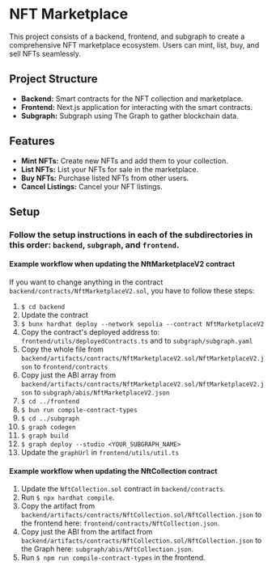 # NFT Marketplace

This project consists of a backend, frontend, and subgraph to create a comprehensive NFT marketplace ecosystem. Users can mint, list, buy, and sell NFTs seamlessly.

## Project Structure

- **Backend:** Smart contracts for the NFT collection and marketplace.
- **Frontend:** Next.js application for interacting with the smart contracts.
- **Subgraph:** Subgraph using The Graph to gather blockchain data.

## Features

- **Mint NFTs:** Create new NFTs and add them to your collection.
- **List NFTs:** List your NFTs for sale in the marketplace.
- **Buy NFTs:** Purchase listed NFTs from other users.
- **Cancel Listings:** Cancel your NFT listings.

## Setup
### Follow the setup instructions in each of the subdirectories in this order: `backend`, `subgraph`, and `frontend`.

#### Example workflow when updating the NftMarketplaceV2 contract
If you want to change anything in the contract `backend/contracts/NftMarketplaceV2.sol`, you have to follow these steps:

1. `$ cd backend`
2. Update the contract
3. `$ bunx hardhat deploy --network sepolia --contract NftMarketplaceV2`
4. Copy the contract's deployed address to: `frontend/utils/deployedContracts.ts` and to `subgraph/subgraph.yaml`
5. Copy the whole file from `backend/artifacts/contracts/NftMarketplaceV2.sol/NftMarketplaceV2.json` to `frontend/contracts`
6. Copy just the ABI array from `backend/artifacts/contracts/NftMarketplaceV2.sol/NftMarketplaceV2.json` to `subgraph/abis/NftMarketplaceV2.json`
7. `$ cd ../frontend`
8. `$ bun run compile-contract-types`
9. `$ cd ../subgraph`
10. `$ graph codegen`
11. `$ graph build`
12. `$ graph deploy --studio <YOUR_SUBGRAPH_NAME>`
13. Update the `graphUrl` in `frontend/utils/util.ts`

#### Example workflow when updating the NftCollection contract

1. Update the `NftCollection.sol` contract in `backend/contracts`.
2. Run `$ npx hardhat compile`.
3. Copy the artifact from `backend/artifacts/contracts/NftCollection.sol/NftCollection.json` to the frontend here: `frontend/contracts/NftCollection.json`.
4. Copy just the ABI from the artifact from `backend/artifacts/contracts/NftCollection.sol/NftCollection.json` to the Graph here: `subgraph/abis/NftCollection.json`.
5. Run `$ npm run compile-contract-types` in the frontend.
